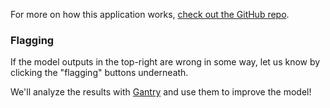 For more on how this application works,
[check out the GitHub repo](https://github.com/KeriYuu/Full-Stack-Chinese-MNIST/).

<!-- logging content below -->
### Flagging

If the model outputs in the top-right are wrong in some way,
let us know by clicking the "flagging" buttons underneath.

We'll analyze the results with
[Gantry](https://gantry.io/blog/introducing-gantry/)
and use them to improve the model!
